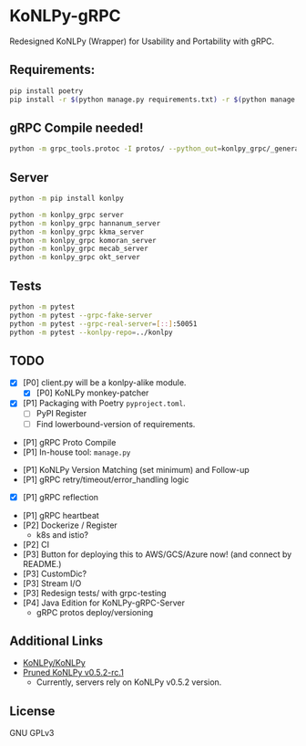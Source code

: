 # KoNLPy-gRPC
Redesigned KoNLPy (Wrapper) for Usability and Portability with gRPC.

## Requirements:
```bash
pip install poetry
pip install -r $(python manage.py requirements.txt) -r $(python manage.py requirements-dev.txt)
```

## gRPC Compile needed!
```bash
python -m grpc_tools.protoc -I protos/ --python_out=konlpy_grpc/_generated/ --grpc_python_out=konlpy_grpc/_generated/ protos/*.proto
```

## Server
```bash
python -m pip install konlpy
```

```bash
python -m konlpy_grpc server
python -m konlpy_grpc hannanum_server
python -m konlpy_grpc kkma_server
python -m konlpy_grpc komoran_server
python -m konlpy_grpc mecab_server
python -m konlpy_grpc okt_server
```

## Tests
```bash
python -m pytest
python -m pytest --grpc-fake-server
python -m pytest --grpc-real-server=[::]:50051
python -m pytest --konlpy-repo=../konlpy
```

## TODO
- [x] [P0] client.py will be a konlpy-alike module.
  - [x] [P0] KoNLPy monkey-patcher
- [x] [P1] Packaging with Poetry `pyproject.toml`.
  - [ ] PyPI Register
  - [ ] Find lowerbound-version of requirements. <!-- poetry debug:resolve -->
- [P1] gRPC Proto Compile
- [P1] In-house tool: `manage.py`
<!--
  - doit
  - bazel
  - bump2version
  - poetry-dynamic-versioning
  - pytest.ini to pyproject.toml
-->
- [P1] KoNLPy Version Matching (set minimum) and Follow-up
- [P1] gRPC retry/timeout/error_handling logic <!-- google.api_core.* or grpc-retry-py -->
- [x] [P1] gRPC reflection
- [P1] gRPC heartbeat
- [P2] Dockerize / Register
  - k8s and istio?
- [P2] CI
- [P3] Button for deploying this to AWS/GCS/Azure now! (and connect by README.)
- [P3] CustomDic?
- [P3] Stream I/O
- [P3] Redesign tests/ with grpc-testing
- [P4] Java Edition for KoNLPy-gRPC-Server
  - gRPC protos deploy/versioning

## Additional Links
- [KoNLPy/KoNLPy](https://github.com/konlpy/konlpy)
- [Pruned KoNLPy v0.5.2-rc.1](https://github.com/minhoryang/konlpy)
  - Currently, servers rely on KoNLPy v0.5.2 version.

## License
GNU GPLv3
